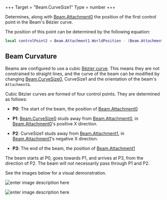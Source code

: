 +++
Target = "Beam.CurveSize1"
Type = number
+++

Determines, along with [Beam.Attachment0](https://developer.roblox.com/api-reference/property/Beam/Attachment0) the position of the first control point in the Beam's Bézier curve.The position of this point can be determined by the following equation:```lualocal controlPoint2 = Beam.Attachment1.WorldPosition - (Beam.Attachment1.CFrame.rightVector * Beam.CurveSize1)```## Beam CurvatureBeams are configured to use a cubic [Bézier curve][1]. This means they are not constrained to straight lines, and the curve of the beam can be modified by changing [Beam.CurveSize0](https://developer.roblox.com/api-reference/property/Beam/CurveSize0), CurveSize1 and the orientation of the beam's `Attachment`s.Cubic Bézier curves are formed of four control points. They are determined as follows: - **P0**: The start of the beam, the position of [Beam.Attachment0](https://developer.roblox.com/api-reference/property/Beam/Attachment0) - **P1**: [Beam.CurveSize0](https://developer.roblox.com/api-reference/property/Beam/CurveSize0) studs away from [Beam.Attachment0](https://developer.roblox.com/api-reference/property/Beam/Attachment0), in [Beam.Attachment0](https://developer.roblox.com/api-reference/property/Beam/Attachment0)'s positive X direction. - **P2**: CurveSize1 studs away from [Beam.Attachment1](https://developer.roblox.com/api-reference/property/Beam/Attachment1), in [Beam.Attachment1](https://developer.roblox.com/api-reference/property/Beam/Attachment1)'s negative X direction. - **P3**: The end of the beam, the position of [Beam.Attachment1](https://developer.roblox.com/api-reference/property/Beam/Attachment1)The beam starts at P0, goes towards P1, and arrives at P3, from the direction of P2. The beam will not necessarily pass through P1 and P2. See the images below for a visual demonstration.![enter image description here][2]![enter image description here][3][1]: https://en.wikipedia.org/wiki/B%C3%A9zier_curve[2]: https://developer.roblox.com/assets/5b440a3b46591e820b82a430/BeamCurve1.png[3]: https://developer.roblox.com/assets/5b4faa21f80cc8770b8530bb/BeamCurve2.png